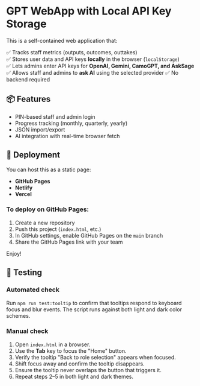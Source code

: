 # GPT WebApp with Local API Key Storage

This is a self-contained web application that:

✅ Tracks staff metrics (outputs, outcomes, outtakes)  
✅ Stores user data and API keys **locally** in the browser (`localStorage`)  
✅ Lets admins enter API keys for **OpenAI, Gemini, CamoGPT, and AskSage**
✅ Allows staff and admins to **ask AI** using the selected provider
✅ No backend required

## 📦 Features
- PIN-based staff and admin login
- Progress tracking (monthly, quarterly, yearly)
- JSON import/export
- AI integration with real-time browser fetch

## 🚀 Deployment
You can host this as a static page:
- **GitHub Pages**
- **Netlify**
- **Vercel**

### To deploy on GitHub Pages:
1. Create a new repository
2. Push this project (`index.html`, etc.)
3. In GitHub settings, enable GitHub Pages on the `main` branch
4. Share the GitHub Pages link with your team

Enjoy!

## 🧪 Testing

### Automated check
Run `npm run test:tooltip` to confirm that tooltips respond to keyboard focus and blur events. The script runs against both light and dark color schemes.

### Manual check
1. Open `index.html` in a browser.
2. Use the **Tab** key to focus the "Home" button.
3. Verify the tooltip "Back to role selection" appears when focused.
4. Shift focus away and confirm the tooltip disappears.
5. Ensure the tooltip never overlaps the button that triggers it.
6. Repeat steps 2–5 in both light and dark themes.
